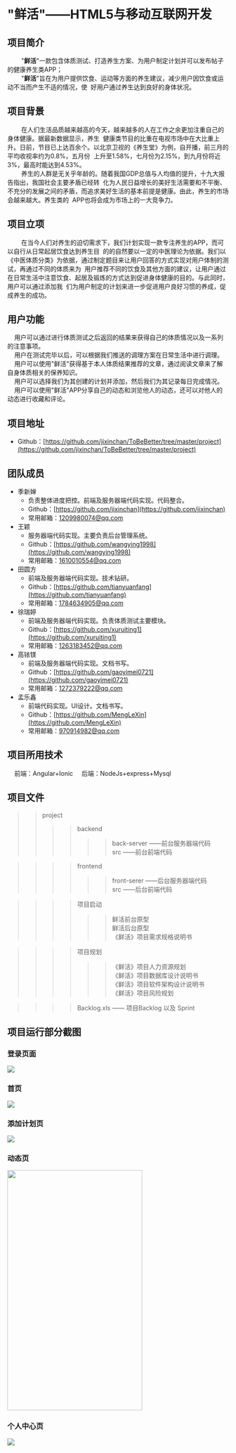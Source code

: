 # "鲜活"——HTML5与移动互联网开发
## 项目简介
&nbsp;&nbsp;&nbsp;&nbsp;&nbsp;&nbsp;&nbsp;&nbsp;"**鲜活**"一款包含体质测试、打造养生方案、为用户制定计划并可以发布帖子的健康养生类APP；<br>
&nbsp;&nbsp;&nbsp;&nbsp;&nbsp;&nbsp;&nbsp;&nbsp;"**鲜活**"旨在为用户提供饮食、运动等方面的养生建议，减少用户因饮食或运动不当而产生不适的情况，使&nbsp;&nbsp;好用户通过养生达到良好的身体状况。

## 项目背景
&nbsp;&nbsp;&nbsp;&nbsp;&nbsp;&nbsp;&nbsp;&nbsp;在人们生活品质越来越高的今天，越来越多的人在工作之余更加注重自己的身体健康。据最新数据显示，养生&nbsp;&nbsp;健康类节目的比重在电视市场中在大比重上升。日前，节目已上达百余个。以北京卫视的《养生堂》为例，自开播，前三月的平均收视率约为0.8%，五月份&nbsp;&nbsp;上升至1.58%，七月份为2.15%，到九月份将近3%，最高时能达到4.53%。<br>
&nbsp;&nbsp;&nbsp;&nbsp;&nbsp;&nbsp;&nbsp;&nbsp;养生的人群是无关乎年龄的。随着我国GDP总值与人均值的提升，十九大报告指出，我国社会主要矛盾已经转&nbsp;&nbsp;化为人民日益增长的美好生活需要和不平衡、不充分的发展之间的矛盾，而追求美好生活的基本前提是健康。由此，养生的市场会越来越大。养生类的&nbsp;&nbsp;APP也将会成为市场上的一大竞争力。

## 项目立项
&nbsp;&nbsp;&nbsp;&nbsp;&nbsp;&nbsp;&nbsp;&nbsp;在当今人们对养生的迫切需求下，我们计划实现一款专注养生的APP，而可以自行从日常起居饮食达到养生目&nbsp;&nbsp;的的自然要以一定的中医理论为依据。我们以《中医体质分类》为依据，通过制定题目来让用户回答的方式实现对用户体制的测试，再通过不同的体质来为&nbsp;&nbsp;用户推荐不同的饮食及其他方面的建议，让用户通过在日常生活中注意饮食、起居及锻炼的方式达到促进身体健康的目的。与此同时，用户可以通过添加我&nbsp;&nbsp;们为用户制定的计划来进一步促进用户良好习惯的养成，促成养生的成功。

## 用户功能
&nbsp;&nbsp;&nbsp;&nbsp;用户可以通过进行体质测试之后返回的结果来获得自己的体质情况以及一系列的注意事项。<br>
&nbsp;&nbsp;&nbsp;&nbsp;用户在测试完毕以后，可以根据我们推送的调理方案在日常生活中进行调理。<br>
&nbsp;&nbsp;&nbsp;&nbsp;用户可以使用"鲜活"获得基于本人体质结果推荐的文章，通过阅读文章来了解自身体质相关的保养知识。<br>
&nbsp;&nbsp;&nbsp;&nbsp;用户可以选择我们为其创建的计划并添加，然后我们为其记录每日完成情况。<br>
&nbsp;&nbsp;&nbsp;&nbsp;用户可以使用"鲜活"APP分享自己的动态和浏览他人的动态，还可以对他人的动态进行收藏和评论。<br>
 
## 项目地址
   * Github：[https://github.com/jixinchan/ToBeBetter/tree/master/project](https://github.com/jixinchan/ToBeBetter/tree/master/project)

## 团队成员
* 季新婵
   * 负责整体进度把控。前端及服务器端代码实现。代码整合。
   * Github：[https://github.com/jixinchan](https://github.com/jixinchan)
   * 常用邮箱：1209980074@qq.com
* 王颖
   * 服务器端代码实现。主要负责后台管理系统。
   * Github：[https://github.com/wangying1998](https://github.com/wangying1998)
   * 常用邮箱：1610010554@qq.com
* 田圆方
   * 前端及服务器端代码实现。技术钻研。
   * Github：[https://github.com/tianyuanfang](https://github.com/tianyuanfang)
   * 常用邮箱：1784634905@qq.com
* 徐瑞婷
   * 前端及服务器端代码实现。负责体质测试主要模块。
   * Github：[https://github.com/xuruiting1](https://github.com/xuruiting1)  
   * 常用邮箱：1263183452@qq.com
* 高铱镁
   * 前端及服务器端代码实现。文档书写。
   * Github：[https://github.com/gaoyimei0721](https://github.com/gaoyimei0721)  
   * 常用邮箱：1272379222@qq.com
* 孟乐鑫
   * 前端代码实现。UI设计。文档书写。
   * Github：[https://github.com/MengLeXin](https://github.com/MengLeXin)  
   * 常用邮箱：970914982@qq.com

## 项目所用技术
&nbsp;&nbsp;&nbsp;&nbsp;前端：Angular+Ionic
&nbsp;&nbsp;&nbsp;&nbsp;后端：NodeJs+express+Mysql

## 项目文件
>>project<br>
>>>> backend<br>
>>>>>> back-server ——前台服务器端代码 <br>
>>>>>> src ——前台前端代码 <br>

>>>> frontend <br>
>>>>>> front-serer ——后台服务器端代码<br>
>>>>>> src ——后台前端代码<br>

>>>> 项目启动<br>
>>>>>> 鲜活前台原型<br>
>>>>>> 鲜活后台原型<br>
>>>>>> 《鲜活》项目需求规格说明书<br>

>>>> 项目规划<br>
>>>>>> 《鲜活》项目人力资源规划<br>
>>>>>> 《鲜活》项目数据库设计说明书<br>
>>>>>> 《鲜活》项目软件架构设计说明书<br>
>>>>>> 《鲜活》项目风险规划<br>

>>>> Backlog.xls —— 项目Backlog 以及 Sprint


## 项目运行部分截图
### 登录页面
<img src="/project/front-end/部分截图/1.png" align=center>

### 首页
<img src="/project/front-end/部分截图/2.png" align=center>

### 添加计划页
<img src="/project/front-end/部分截图/3.png" align=center>

### 动态页
<img src="/project/front-end/部分截图/4.png" width='307px' height='547px' align=center>

### 个人中心页
<img src="/project/front-end/部分截图/5.png" align=center>
